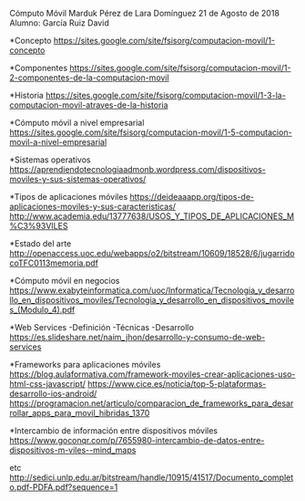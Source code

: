 Cómputo Móvil
Marduk Pérez de Lara Domínguez
21 de Agosto de 2018
Alumno: García Ruiz David


*Concepto
https://sites.google.com/site/fsisorg/computacion-movil/1-concepto

*Componentes
https://sites.google.com/site/fsisorg/computacion-movil/1-2-componentes-de-la-computacion-movil

*Historia
https://sites.google.com/site/fsisorg/computacion-movil/1-3-la-computacion-movil-atraves-de-la-historia

*Cómputo móvil a nivel empresarial
https://sites.google.com/site/fsisorg/computacion-movil/1-5-computacion-movil-a-nivel-empresarial

*Sistemas operativos
https://aprendiendotecnologiaadmonb.wordpress.com/dispositivos-moviles-y-sus-sistemas-operativos/

*Tipos de aplicaciones móviles
https://deideaaapp.org/tipos-de-aplicaciones-moviles-y-sus-caracteristicas/
http://www.academia.edu/13777638/USOS_Y_TIPOS_DE_APLICACIONES_M%C3%93VILES

*Estado del arte
http://openaccess.uoc.edu/webapps/o2/bitstream/10609/18528/6/jugarridocoTFC0113memoria.pdf

*Cómputo móvil en negocios
https://www.exabyteinformatica.com/uoc/Informatica/Tecnologia_y_desarrollo_en_dispositivos_moviles/Tecnologia_y_desarrollo_en_dispositivos_moviles_(Modulo_4).pdf

*Web Services
   -Definición
   -Técnicas
   -Desarrollo
https://es.slideshare.net/naim_jhon/desarrollo-y-consumo-de-web-services

*Frameworks para aplicaciones móviles
https://blog.aulaformativa.com/framework-moviles-crear-aplicaciones-uso-html-css-javascript/
https://www.cice.es/noticia/top-5-plataformas-desarrollo-ios-android/
https://programacion.net/articulo/comparacion_de_frameworks_para_desarrollar_apps_para_movil_hibridas_1370

*Intercambio de información entre dispositivos móviles
https://www.goconqr.com/p/7655980-intercambio-de-datos-entre-dispositivos-m-viles--mind_maps


etc
http://sedici.unlp.edu.ar/bitstream/handle/10915/41517/Documento_completo.pdf-PDFA.pdf?sequence=1
